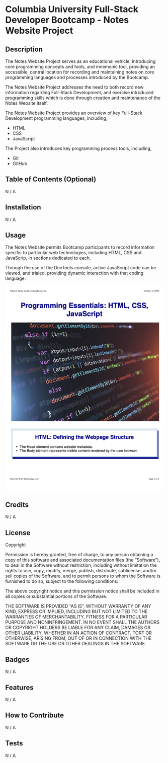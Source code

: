# Columbia University Full-Stack Developer Bootcamp - Notes Website Project

## Description

The Notes Website Project serves as an educational vehicle, introducing core programming concepts and tools, and mnemonic tool, providing an accessible, central location for recording and maintaining notes on core programming languages and processes introduced by the Bootcamp.

The Notes Website Project addresses the need to both record new information regarding Full-Stack Development, and exercise introduced programming skills which is done through creation and maintenance of the Notes Website itself.

The Notes Website Project provides an overview of key Full-Stack Development programming languages, including,

- HTML
- CSS
- JavaScript

The Project also introduces key programming process tools, including,

- Git
- GitHub


## Table of Contents (Optional)

N / A


## Installation

N / A


## Usage

The Notes Website permits Bootcamp participants to record information specific to particular web technologies, including HTML, CSS and JavaScrip, in sections dedicated to each.

Through the use of the DevTools console, active JavaScript code can be viewed, and trialed, providing dynamic interaction with that coding language.

![alt text](assets/images/screenshot.png)


## Credits

N / A


## License

Copyright <YEAR> <COPYRIGHT Chris Milazzo>

Permission is hereby granted, free of charge, to any person obtaining a copy of this software and associated documentation files (the “Software”), to deal in the Software without restriction, including without limitation the rights to use, copy, modify, merge, publish, distribute, sublicense, and/or sell copies of the Software, and to permit persons to whom the Software is furnished to do so, subject to the following conditions:

The above copyright notice and this permission notice shall be included in all copies or substantial portions of the Software.

THE SOFTWARE IS PROVIDED “AS IS”, WITHOUT WARRANTY OF ANY KIND, EXPRESS OR IMPLIED, INCLUDING BUT NOT LIMITED TO THE WARRANTIES OF MERCHANTABILITY, FITNESS FOR A PARTICULAR PURPOSE AND NONINFRINGEMENT. IN NO EVENT SHALL THE AUTHORS OR COPYRIGHT HOLDERS BE LIABLE FOR ANY CLAIM, DAMAGES OR OTHER LIABILITY, WHETHER IN AN ACTION OF CONTRACT, TORT OR OTHERWISE, ARISING FROM, OUT OF OR IN CONNECTION WITH THE SOFTWARE OR THE USE OR OTHER DEALINGS IN THE SOFTWARE.


## Badges

N / A


## Features

N / A


## How to Contribute

N / A


## Tests

N / A